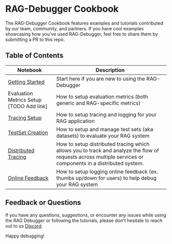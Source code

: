 # RAG-Debugger Cookbook
The RAG-Debugger Cookbook features examples and tutorials contributed by our team, community, and partners. If you have cool examples showcasing how you've used RAG-Debugger, feel free to share them by submitting a PR to this repo.


## Table of Contents
| Notebook | Description |
|---|---|
[Getting Started](https://github.com/lastmile-ai/eval-cookbook/blob/main/quickstart/getting_started.ipynb) | Start here if you are new to using the RAG-Debugger
Evaluation Metrics Setup [TODO Add link] | How to setup evaluation metrics (both generic and RAG-specific metrics)
[Tracing Setup](https://github.com/lastmile-ai/eval-cookbook/blob/main/examples/Tracing%20Setup.ipynb) | How to setup tracing and logging for your RAG application
[TestSet Creation](https://github.com/lastmile-ai/eval-cookbook/blob/main/examples/Test%20Set%20Creation%20Setup.ipynb) | How to setup and manage test sets (aka datasets) to evaluate your RAG system
[Distributed Tracing](https://github.com/lastmile-ai/eval-cookbook/blob/main/examples/Distributed%20Tracing.ipynb) | How to setup distributed tracing which allows you to track and analyze the flow of requests across multiple services or components in a distributed system. 
[Online Feedback](https://github.com/lastmile-ai/eval-cookbook/blob/main/examples/Online%20Feedback%20Setup.ipynb) | How to setup logging online feedback (ex. thumbs up/down for users) to help debug your RAG system

## Feedback or Questions

If you have any questions, suggestions, or encounter any issues while using the RAG Debugger or following the tutorials, please don't hesitate to reach out to us [Discord](https://discord.com/invite/xBhNKTetGx).

Happy debugging! 